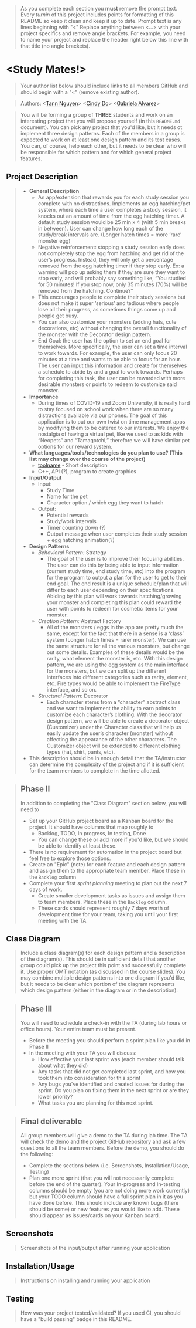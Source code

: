  > As you complete each section you **must** remove the prompt text. Every *turnin* of this project includes points for formatting of this README so keep it clean and keep it up to date. 
 > Prompt text is any lines beginning with "\<"
 > Replace anything between \<...\> with your project specifics and remove angle brackets. For example, you need to name your project and replace the header right below this line with that title (no angle brackets). 
# \<Study Mates!\>
 > Your author list below should include links to all members GitHub and should begin with a "\<" (remove existing author).
 
 > Authors: \<[Tann Nguyen](https://github.com/tannnguyen13)\> \<[Cindy Do](https://github.com/condoes)\> \<[Gabriela Alvarez](https://github.com/galva041)\>
 
 > You will be forming a group of **THREE** students and work on an interesting project that you will propose yourself (in this `README.md` document). You can pick any project that you'd like, but it needs ot implement three design patterns. Each of the members in a group is expected to work on at least one design pattern and its test cases. You can, of course, help each other, but it needs to be clear who will be responsible for which pattern and for which general project features.

## Project Description
 > * **General Description**
 >   * An app/extension that rewards you for each study session you complete with no distractions. Implements an egg hatching/pet system, where each time a user completes a study session, it knocks out an amount of time from the egg hatching timer. A default study session would be 25 min x 4 (with 5 min breaks in between). User can change how long each of the study/break intervals are. (Longer hatch times = more ‘rare’ monster egg)
 >   * Negative reinforcement: stopping a study session early does not completely stop the egg from hatching and get rid of the user’s progress. Instead, they will only get a percentage removed from the egg hatching timer if they stop early. Ex: a warning will pop up asking them if they are sure they want to stop early, and will probably say something like, “You studied for 50 minutes! If you stop now, only 35 minutes (70%) will be removed from the hatching. Continue?”
 >   * This encourages people to complete their study sessions but does not make it super ‘serious’ and tedious where people lose all their progress, as sometimes things come up and people get busy.
 >   * You can also customize your monsters (adding hats, cute decorations, etc) without changing the overall functionality of the monster with the Decorator design pattern.
 >   * End Goal: the user has the option to set an end goal for themselves. More specifically, the user can set a time interval to work towards. For example, the user can only focus 20 minutes at a time and wants to be able to focus for an hour. The user can input this information and create for themselves a schedule to abide by and a goal to work towards. Perhaps for completing this task, the user can be rewarded with more desirable monsters or points to redeem to customize said monster. 
 > * **Importance**
 >   * During times of COVID-19 and Zoom University, it is really hard to stay focused on school work when there are so many distractions available via our phones. The goal of this application is to put our own twist on time management apps by modifying them to be catered to our interests. We enjoy the nostalgia of having a virtual pet, like we used to as kids with “Neopets” and “Tamagotchi,” therefore we will have similar pet options for our reward system.  
 > * **What languages/tools/technologies do you plan to use? (This list may change over the course of the project)**
 >   * [toolname](link) - Short description
 >   * C++, API (?), program to create graphics
 > * **Input/Output**
 >   * Input:
 >      * Study Time
 >      * Name for the pet
 >      * Character option / which egg they want to hatch
 >   * Output:
 >      * Potential rewards
 >      * Study/work intervals
 >      * Timer counting down (?)
 >      * Output message when user completes their study session + egg hatching animation(?)
 > * **Design Patterns**
 >   * *Behavioral Pattern:* Strategy
 >     * The goal of the user is to improve their focusing abilities. The user can do this by being able to input information (current study time, end study time, etc) into the program for the program to output a plan for the user to get to their end goal. The end result is a unique schedule/plan that will differ to each user depending on their specifications. Abiding by this plan will work towards hatching/growing your monster and completing this plan could reward the user with points to redeem for cosmetic items for your monster. 
 >   * *Creation Pattern:* Abstract Factory
 >     * All of the monsters / eggs in the app are pretty much the same, except for the fact that there in a sense is a ‘class’ system (Longer hatch times = rarer monster). We can use the same structure for all the various monsters, but change out some details. Examples of these details would be the rarity, what element the monster is, etc. With this design pattern, we are using the egg system as the main interface for the monsters, but we can split up the different interfaces into different categories such as rarity, element, etc. Fire types would be able to implement the FireType interface, and so on.
 >   * *Structural Pattern:* Decorator
 >     * Each character stems from a “character” abstract class and we want to implement the ability to earn points to customize each character’s clothing. With the decorator design pattern, we will be able to create a decorator object (Customizer) under the Character class that will help us easily update the user’s character (monster) without affecting the appearance of the other characters. The Customizer object will be extended to different clothing types (hat, shirt, pants, etc). 
 > * This description should be in enough detail that the TA/instructor can determine the complexity of the project and if it is sufficient for the team members to complete in the time allotted. 

 > ## Phase II
 > In addition to completing the "Class Diagram" section below, you will need to 
 > * Set up your GitHub project board as a Kanban board for the project. It should have columns that map roughly to 
 >   * Backlog, TODO, In progress, In testing, Done
 >   * You can change these or add more if you'd like, but we should be able to identify at least these.
 > * There is no requirement for automation in the project board but feel free to explore those options.
 > * Create an "Epic" (note) for each feature and each design pattern and assign them to the appropriate team member. Place these in the `Backlog` column
 > * Complete your first *sprint planning* meeting to plan out the next 7 days of work.
 >   * Create smaller development tasks as issues and assign them to team members. Place these in the `Backlog` column.
 >   * These cards should represent roughly 7 days worth of development time for your team, taking you until your first meeting with the TA
## Class Diagram
 > Include a class diagram(s) for each design pattern and a description of the diagram(s). This should be in sufficient detail that another group could pick up the project this point and successfully complete it. Use proper OMT notation (as discussed in the course slides). You may combine multiple design patterns into one diagram if you'd like, but it needs to be clear which portion of the diagram represents which design pattern (either in the diagram or in the description). 
 
 > ## Phase III
 > You will need to schedule a check-in with the TA (during lab hours or office hours). Your entire team must be present. 
 > * Before the meeting you should perform a sprint plan like you did in Phase II
 > * In the meeting with your TA you will discuss: 
 >   - How effective your last sprint was (each member should talk about what they did)
 >   - Any tasks that did not get completed last sprint, and how you took them into consideration for this sprint
 >   - Any bugs you've identified and created issues for during the sprint. Do you plan on fixing them in the next sprint or are they lower priority?
 >   - What tasks you are planning for this next sprint.

 > ## Final deliverable
 > All group members will give a demo to the TA during lab time. The TA will check the demo and the project GitHub repository and ask a few questions to all the team members. 
 > Before the demo, you should do the following:
 > * Complete the sections below (i.e. Screenshots, Installation/Usage, Testing)
 > * Plan one more sprint (that you will not necessarily complete before the end of the quarter). Your In-progress and In-testing columns should be empty (you are not doing more work currently) but your TODO column should have a full sprint plan in it as you have done before. This should include any known bugs (there should be some) or new features you would like to add. These should appear as issues/cards on your Kanban board. 
 ## Screenshots
 > Screenshots of the input/output after running your application
 ## Installation/Usage
 > Instructions on installing and running your application
 ## Testing
 > How was your project tested/validated? If you used CI, you should have a "build passing" badge in this README.
 
